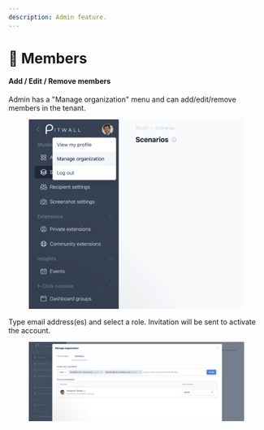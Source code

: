 ```yaml
---
description: Admin feature.
---
```


# 👬 Members

#### Add / Edit / Remove members

Admin has a "Manage organization" menu and can add/edit/remove members in the tenant.

<figure><img src="../../.gitbook/assets/image (7).png" alt=""><figcaption></figcaption></figure>

Type email address(es) and select a role. Invitation will be sent to activate the account.

<figure><img src="../../.gitbook/assets/image (72).png" alt=""><figcaption></figcaption></figure>
